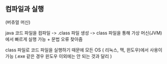 ## 컴파일과 실행
(버츄얼 머신)

java 코드 파일을 컴파일 -> .class 파일 생성 -> class 파일을 통해 가상 머신(JVM)에서 빠르게 실행 가능 + 문법 오류 찾아줌 

class 파일로 코드 파일을 실행하기 때문에 모든 OS ( 리눅스, 맥, 윈도우)에서 사용이 가능 (.exe 같은 경우 윈도우 이외에는 안 되는 것과 달리 )


